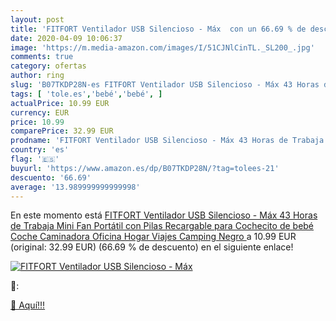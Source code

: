 ```yaml
---
layout: post
title: 'FITFORT Ventilador USB Silencioso - Máx  con un 66.69 % de descuento'
date: 2020-04-09 10:06:37
image: 'https://m.media-amazon.com/images/I/51CJNlCinTL._SL200_.jpg'
comments: true
category: ofertas
author: ring
slug: 'B07TKDP28N-es FITFORT Ventilador USB Silencioso - Máx 43 Horas de...'
tags: [ 'tole.es','bebé','bebé', ]
actualPrice: 10.99 EUR
currency: EUR
price: 10.99
comparePrice: 32.99 EUR
prodname: 'FITFORT Ventilador USB Silencioso - Máx 43 Horas de Trabaja Mini Fan Portátil con Pilas Recargable para Cochecito de bebé  Coche  Caminadora  Oficina  Hogar  Viajes  Camping  Negro '
country: 'es'
flag: '🇪🇸'
buyurl: 'https://www.amazon.es/dp/B07TKDP28N/?tag=tolees-21'
descuento: '66.69'
average: '13.989999999999998'
---
```


En este momento está [FITFORT Ventilador USB Silencioso - Máx 43 Horas de Trabaja Mini Fan Portátil con Pilas Recargable para Cochecito de bebé  Coche  Caminadora  Oficina  Hogar  Viajes  Camping  Negro ](https://www.amazon.es/dp/B07TKDP28N/?tag=tolees-21) a 10.99 EUR (original: 32.99 EUR) (66.69 %  de descuento) en el siguiente enlace!

[![FITFORT Ventilador USB Silencioso - Máx ](https://m.media-amazon.com/images/I/51CJNlCinTL._SL200_.jpg)](https://www.amazon.es/dp/B07TKDP28N/?tag=tolees-21)

🔎:


[🛒 Aquí!!!](https://www.amazon.es/dp/B07TKDP28N/?tag=tolees-21)

